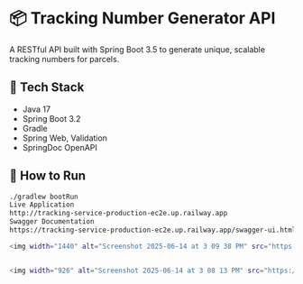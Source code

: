 # 📦 Tracking Number Generator API

A RESTful API built with Spring Boot 3.5 to generate unique, scalable tracking numbers for parcels.

## 🔧 Tech Stack
- Java 17
- Spring Boot 3.2
- Gradle
- Spring Web, Validation
- SpringDoc OpenAPI


## 🚀 How to Run

```bash
./gradlew bootRun
Live Application
http://tracking-service-production-ec2e.up.railway.app
Swagger Documentation
https://tracking-service-production-ec2e.up.railway.app/swagger-ui.html

<img width="1440" alt="Screenshot 2025-06-14 at 3 09 38 PM" src="https://github.com/user-attachments/assets/4b9a16d2-6f77-4c88-b814-bcbf195bde21" />


<img width="926" alt="Screenshot 2025-06-14 at 3 08 13 PM" src="https://github.com/user-attachments/assets/9214ca35-9ccf-4949-b9e0-819a1df2bf00" />

